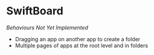SwiftBoard
==========

*Behaviours Not Yet Implemented*

- Dragging an app on another app to create a folder
- Multiple pages of apps at the root level and in folders
